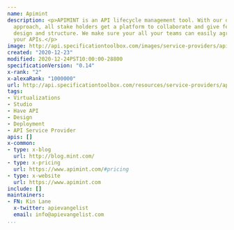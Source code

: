 ```yaml
---
name: Apimint
description: <p>APIMINT is an API lifecycle management tool. With our design first
  approach, all stake holders get a platform to collaborate and give feedback on API
  design and structure. We make sure your all your teams can easily agree and understand
  your APIs.</p>
image: http://api.specificationtoolbox.com/images/service-providers/apimint.jpg
created: "2020-12-23"
modified: 2020-12-24PST10:00:00-28800
specificationVersion: "0.14"
x-rank: "2"
x-alexaRank: "1000000"
url: http://api.specificationtoolbox.com/resources/service-providers/apimint/
tags:
- Virtualizations
- Studio
- Have API
- Design
- Deployment
- API Service Provider
apis: []
x-common:
- type: x-blog
  url: http://blog.mint.com/
- type: x-pricing
  url: https://www.apimint.com/#pricing
- type: x-website
  url: https://www.apimint.com
include: []
maintainers:
- FN: Kin Lane
  x-twitter: apievangelist
  email: info@apievangelist.com
...
```

